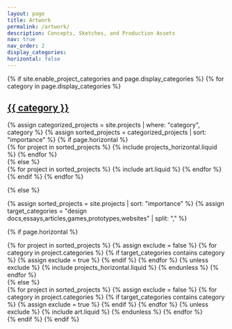 ```yaml
---
layout: page
title: Artwork
permalink: /artwork/
description: Concepts, Sketches, and Production Assets
nav: true
nav_order: 2
display_categories: 
horizontal: false
---
```

<!-- [design docs, essays, articles] -->
<!-- pages/projects.md -->
<div class="projects">
{% if site.enable_project_categories and page.display_categories %}
  <!-- Display categorized projects -->
  {% for category in page.display_categories %}
  <a id="{{ category }}" href=".#{{ category }}">
    <h2 class="category">{{ category }}</h2>
  </a>
  {% assign categorized_projects = site.projects | where: "category", category %}
  {% assign sorted_projects = categorized_projects | sort: "importance" %}
  <!-- Generate cards for each project -->
  {% if page.horizontal %}
  <div class="container">
    <div class="row row-cols-2">
    {% for project in sorted_projects %}
      {% include projects_horizontal.liquid %}
    {% endfor %}
    </div>
  </div>
  {% else %}
  <div class="grid">
    {% for project in sorted_projects %}
      {% include art.liquid %}
    {% endfor %}
  </div>
  {% endif %}
  {% endfor %}

{% else %}

<!-- Display projects without categories -->
{% assign sorted_projects = site.projects | sort: "importance" %}
{% assign target_categories = "design docs,essays,articles,games,prototypes,websites" | split: "," %}

  <!-- Generate cards for each project -->

{% if page.horizontal %}

  <div class="container">
    <div class="row row-cols-2">
    {% for project in sorted_projects %}
	  {% assign exclude = false %}
      {% for category in project.categories %}
        {% if target_categories contains category %}
          {% assign exclude = true %}
        {% endif %}
      {% endfor %}
      {% unless exclude %}
        {% include projects_horizontal.liquid %}
      {% endunless %}
    {% endfor %}
    </div>
  </div>
  {% else %}
  <div class="grid">
    {% for project in sorted_projects %}
      {% assign exclude = false %}
      {% for category in project.categories %}
        {% if target_categories contains category %}
          {% assign exclude = true %}
        {% endif %}
      {% endfor %}
      {% unless exclude %}
        {% include art.liquid %}
      {% endunless %}
    {% endfor %}
  </div>
  {% endif %}
{% endif %}
</div>
